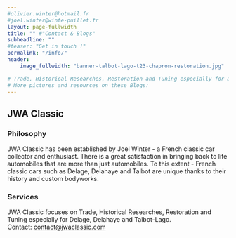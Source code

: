 ```yaml
---
#olivier.winter@hotmail.fr
#joel.winter@winte-puillet.fr
layout: page-fullwidth
title: "" #"Contact & Blogs"
subheadline: ""
#teaser: "Get in touch !"
permalink: "/info/"
header:
    image_fullwidth: "banner-talbot-lago-t23-chapron-restoration.jpg"

# Trade, Historical Researches, Restoration and Tuning especially for Delage, Delahaye and Talbot-Lago.
# More pictures and resources on these Blogs:
---
```


## JWA Classic
### Philosophy
JWA Classic has been established by Joel Winter - a French classic car collector and enthusiast.
There is a great satisfaction in bringing back to life automobiles that are more than just automobiles.
To this extent - French classic cars such as Delage, Delahaye and Talbot are unique thanks to their history and custom bodyworks.


### Services
JWA Classic focuses on Trade, Historical Researches, Restoration and Tuning especially for Delage, Delahaye and Talbot-Lago.  
Contact: [contact@jwaclassic.com](mailto:contact@jwaclassic.com)
